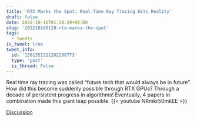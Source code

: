 ```yaml
---
title: 'RTX Marks the Spot: Real-Time Ray Tracing Hits Reality'
draft: false
date: 2022-10-16T01:28:29+00:00
slug: '202210160128-rtx-marks-the-spot'
tags:
  - tweets
is_tweet: true
tweet_info:
  id: '1581351321202208773'
  type: 'post'
  is_thread: False
---
```




Real time ray tracing was called “future tech that would always be in future”. How did this become suddenly possible through RTX GPUs? Through a decade of persistent progress in algorithms! Eventually, 4 papers in combination made this giant leap possible. {{< youtube NRmkr50mkEE >}}

[Discussion](https://x.com/sytelus/status/1581351321202208773)
